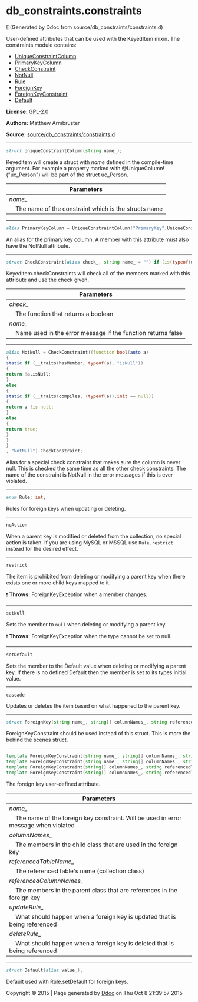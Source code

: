 # db_constraints.constraints

[](Generated by Ddoc from source/db_constraints/constraints.d)

User-defined attributes that can be used with the KeyedItem mixin.
The constraints module contains:
  + [UniqueConstraintColumn](#UniqueConstraintColumn)
  + [PrimaryKeyColumn](#PrimaryKeyColumn)
  + [CheckConstraint](#CheckConstraint)
  + [NotNull](#NotNull)
  + [Rule](#Rule)
  + [ForeignKey](#ForeignKey)
  + [ForeignKeyConstraint](#ForeignKeyConstraint)
  + [Default](#Default)

**License:**
[GPL-2.0](https://github.com/marmy28/db_constraints/blob/master/LICENSE)


**Authors:**
Matthew Armbruster


**Source:** [source/db_constraints/constraints.d](https://github.com/marmy28/db_constraints/tree/master/source/db_constraints/constraints.d)


***

```d
struct UniqueConstraintColumn(string name_);

```

<a id="UniqueConstraintColumn"></a>
KeyedItem will create a struct with _name_ defined in the compile-time argument.
For example a property marked with @UniqueColumn!("uc_Person") will
be part of the struct uc_Person.

Parameters |
---|
*name_*|
&nbsp;&nbsp;&nbsp;&nbsp;The name of the constraint which is the structs name|



***

```d
alias PrimaryKeyColumn = UniqueConstraintColumn!"PrimaryKey".UniqueConstraintColumn;

```

<a id="PrimaryKeyColumn"></a>
An alias for the primary key column. A member with this attribute
must also have the NotNull attribute.


***

```d
struct CheckConstraint(alias check_, string name_ = "") if (is(typeof(unaryFun!check_)));

```

<a id="CheckConstraint"></a>
KeyedItem.checkConstraints will check all of the members marked
with this attribute and use the check given.

Parameters |
---|
*check_*|
&nbsp;&nbsp;&nbsp;&nbsp;The function that returns a boolean|
*name_*|
&nbsp;&nbsp;&nbsp;&nbsp;Name used in the error message if the function returns false|



***

```d
alias NotNull = CheckConstraint!(function bool(auto a)
{
static if (__traits(hasMember, typeof(a), "isNull"))
{
return !a.isNull;
}
else
{
static if (__traits(compiles, (typeof(a)).init == null))
{
return a !is null;
}
else
{
return true;
}
}
}
, "NotNull").CheckConstraint;

```

<a id="NotNull"></a>
Alias for a special check constraint that makes sure the column is never null.
This is checked the same time as all the other check constraints. The name of
the constraint is NotNull in the error messages if this is ever violated.


***

```d
enum Rule: int;

```

<a id="Rule"></a>
Rules for foreign keys when updating or deleting.

***

```d
noAction
```

When a parent key is modified or deleted from the collection, no special action is taken.
If you are using MySQL or MSSQL use `Rule.restrict` instead for the desired
effect.


***

```d
restrict
```

The item is prohibited from deleting or modifying a parent key when there exists
one or more child keys mapped to it.

:exclamation: **Throws:**
ForeignKeyException when a member changes.


***

```d
setNull
```

Sets the member to `null` when deleting or modifying a parent key.

:exclamation: **Throws:**
ForeignKeyException when the type cannot be set to null.


***

```d
setDefault
```

Sets the member to the Default value when deleting or modifying a parent key.
If there is no defined Default then the member is set to its types initial value.


***

```d
cascade
```

Updates or deletes the item based on what happened to the parent key.




***

```d
struct ForeignKey(string name_, string[] columnNames_, string referencedTableName_, string[] referencedColumnNames_, Rule updateRule_, Rule deleteRule_);

```

<a id="ForeignKey"></a>
ForeignKeyConstraint should be used instead of this struct.
This is more the behind the scenes struct.


***

```d
template ForeignKeyConstraint(string name_, string[] columnNames_, string referencedTableName_, string[] referencedColumnNames_, Rule updateRule_, Rule deleteRule_)
template ForeignKeyConstraint(string name_, string[] columnNames_, string referencedTableName_, string[] referencedColumnNames_)
template ForeignKeyConstraint(string[] columnNames_, string referencedTableName_, string[] referencedColumnNames_, Rule updateRule_, Rule deleteRule_)
template ForeignKeyConstraint(string[] columnNames_, string referencedTableName_, string[] referencedColumnNames_)
```

<a id="ForeignKeyConstraint"></a>
The foreign key user-defined attribute.

Parameters |
---|
*name_*|
&nbsp;&nbsp;&nbsp;&nbsp;The name of the foreign key constraint. Will be used in error message when violated|
*columnNames_*|
&nbsp;&nbsp;&nbsp;&nbsp;The members in the child class that are used in the foreign key|
*referencedTableName_*|
&nbsp;&nbsp;&nbsp;&nbsp;The referenced table's name (collection class)|
*referencedColumnNames_*|
&nbsp;&nbsp;&nbsp;&nbsp;The members in the parent class that are references in the foreign key|
*updateRule_*|
&nbsp;&nbsp;&nbsp;&nbsp;What should happen when a foreign key is updated that is being referenced|
*deleteRule_*|
&nbsp;&nbsp;&nbsp;&nbsp;What should happen when a foreign key is deleted that is being referenced|



***

```d
struct Default(alias value_);

```

<a id="ForeignKeyConstraint"></a>
Default used with Rule.setDefault for foreign keys.




Copyright :copyright: 2015 | Page generated by [Ddoc](http://dlang.org/ddoc.html) on Thu Oct  8 21:39:57 2015

